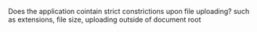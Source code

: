 Does the application cointain strict constrictions upon file uploading? such as extensions, file size, uploading outside of document root